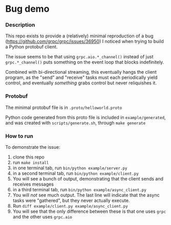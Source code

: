 # Bug demo

### Description

This repo exists to provide a (relatively) minimal reproduction of a bug (https://github.com/grpc/grpc/issues/36950) I noticed when trying to build a Python protobuf client.

The issue seems to be that using `grpc.aio.*_channel()` instead of just `grpc.*_channel()` puts something on the event loop that blocks indefinitely.

Combined with bi-directional streaming, this eventually hangs the client program, as the "send" and "receive" tasks must each periodically yield control, and eventually _something_ grabs control but never reliquishes it.

### Protobuf 
The minimal protobuf file is in `.proto/helloworld.proto`

Python code generated from this proto file is included in `example/generated`, and was created with `scripts/generate.sh`, through `make generate`

### How to run
To demonstrate the issue:
1. clone this repo
2. run `make install`
3. in one terminal tab, run `bin/python example/server.py`
4. in a second terminal tab, run `bin/python example/client.py`
5. You will see a bunch of output, demonstrating that the client sends and receives messages
6. in a third terminal tab, run `bin/python example/async_client.py`
7. You will _not_ see much output. The last line will indicate that the async tasks were "gathered", but they never actually execute.
8. Run `diff example/client.py example/async_client.py`
9. You will see that the only difference between these is that one uses `grpc` and the other uses `grpc.aio`
